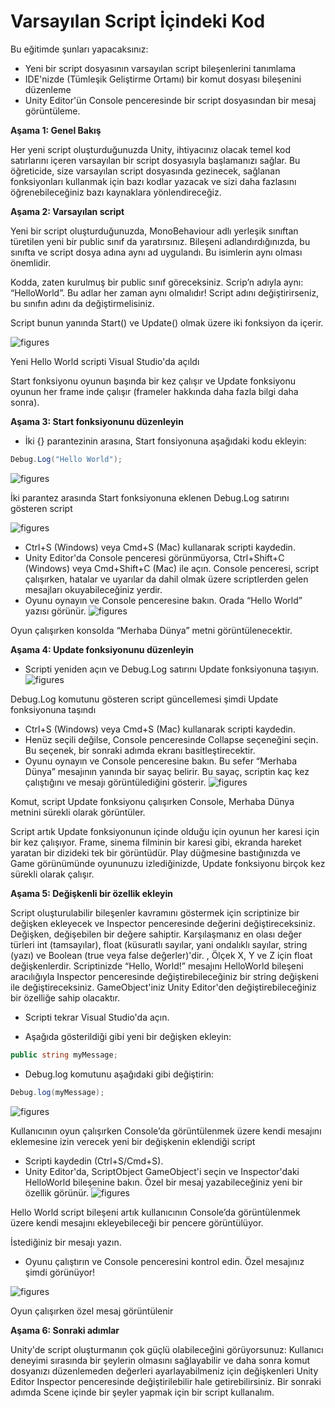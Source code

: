 # Varsayılan Script İçindeki Kod

Bu eğitimde şunları yapacaksınız:

- Yeni bir script dosyasının varsayılan script bileşenlerini tanımlama
- IDE'nizde (Tümleşik Geliştirme Ortamı) bir komut dosyası bileşenini düzenleme
- Unity Editor'ün Console penceresinde bir script dosyasından bir mesaj görüntüleme.

**Aşama 1: Genel Bakış**

Her yeni script oluşturduğunuzda Unity, ihtiyacınız olacak temel kod satırlarını içeren varsayılan bir script dosyasıyla başlamanızı sağlar. Bu öğreticide, size varsayılan script dosyasında gezinecek, sağlanan fonksiyonları kullanmak için bazı kodlar yazacak ve sizi daha fazlasını öğrenebileceğiniz bazı kaynaklara yönlendireceğiz.

**Aşama 2: Varsayılan script**

Yeni bir script oluşturduğunuzda, MonoBehaviour adlı yerleşik sınıftan türetilen yeni bir public sınıf da yaratırsınız. Bileşeni adlandırdığınızda, bu sınıfta ve script dosya adına aynı ad uygulandı. Bu isimlerin aynı olması önemlidir.
 
Kodda, zaten kurulmuş bir public sınıf göreceksiniz. Scrip’n adıyla aynı: “HelloWorld”. Bu adlar her zaman aynı olmalıdır! Script adını değiştirirseniz, bu sınıfın adını da değiştirmelisiniz.
 
Script bunun yanında Start() ve Update() olmak üzere iki fonksiyon da içerir.

![figures](https://raw.githubusercontent.com/Kodluyoruz/taskforce/main/unity-essentials/code-in-the-default-script/figures/B.3.2-1.png)

Yeni Hello World scripti Visual Studio'da açıldı

Start fonksiyonu oyunun başında bir kez çalışır ve Update fonksiyonu oyunun her frame inde çalışır (frameler hakkında daha fazla bilgi daha sonra).

**Aşama 3: Start fonksiyonunu düzenleyin**
 
- İki {} parantezinin arasına, Start fonsiyonuna aşağıdaki kodu ekleyin:

```csharp
Debug.Log("Hello World");
```

![figures](https://raw.githubusercontent.com/Kodluyoruz/taskforce/main/unity-essentials/code-in-the-default-script/figures/B.3.2-2.png)

İki parantez arasında Start fonksiyonuna eklenen Debug.Log satırını gösteren script

![figures](https://raw.githubusercontent.com/Kodluyoruz/taskforce/main/unity-essentials/code-in-the-default-script/figures/B.3.2-2.png)
- Ctrl+S (Windows) veya Cmd+S (Mac) kullanarak scripti kaydedin.
- Unity Editor'da Console penceresi görünmüyorsa, Ctrl+Shift+C (Windows) veya Cmd+Shift+C (Mac) ile açın. Console  penceresi, script  çalışırken, hatalar ve uyarılar da dahil olmak üzere scriptlerden gelen mesajları okuyabileceğiniz yerdir.
- Oyunu oynayın ve Console penceresine bakın. Orada “Hello World” yazısı görünür.
![figures](https://raw.githubusercontent.com/Kodluyoruz/taskforce/main/unity-essentials/code-in-the-default-script/figures/B.3.2-3.png)

Oyun çalışırken konsolda “Merhaba Dünya” metni görüntülenecektir.

**Aşama 4: Update fonksiyonunu düzenleyin**
 
- Scripti yeniden açın ve Debug.Log satırını Update fonksiyonuna taşıyın.
![figures](https://raw.githubusercontent.com/Kodluyoruz/taskforce/main/unity-essentials/code-in-the-default-script/figures/B.3.2-4.png)

Debug.Log komutunu gösteren script  güncellemesi şimdi Update fonksiyonuna taşındı
- Ctrl+S (Windows) veya Cmd+S (Mac) kullanarak scripti kaydedin.
- Henüz seçili değilse, Console penceresinde Collapse seçeneğini seçin. Bu seçenek, bir sonraki adımda ekranı basitleştirecektir.
- Oyunu oynayın ve Console penceresine bakın. Bu sefer “Merhaba Dünya” mesajının yanında bir sayaç belirir. Bu sayaç, scriptin kaç kez çalıştığını ve mesajı görüntülediğini gösterir.
![figures](https://raw.githubusercontent.com/Kodluyoruz/taskforce/main/unity-essentials/code-in-the-default-script/figures/B.3.2-5.png)

Komut, script Update fonksiyonu çalışırken Console, Merhaba Dünya metnini sürekli olarak görüntüler.
 
Script artık Update fonksiyonunun içinde olduğu için oyunun her karesi için bir kez çalışıyor. Frame, sinema filminin bir karesi gibi, ekranda hareket yaratan bir dizideki tek bir görüntüdür. Play düğmesine bastığınızda ve Game  görünümünde oyununuzu izlediğinizde, Update fonksiyonu birçok kez sürekli olarak çalışır.

**Aşama 5: Değişkenli bir özellik ekleyin**

Script oluşturulabilir bileşenler kavramını göstermek için scriptinize bir değişken ekleyecek ve Inspector penceresinde değerini değiştireceksiniz. Değişken, değişebilen bir değere sahiptir. Karşılaşmanız en olası değer türleri int (tamsayılar), float (küsuratlı sayılar, yani ondalıklı sayılar, string (yazı) ve Boolean (true veya false değerler)'dir. , Ölçek X, Y ve Z için float değişkenlerdir. Scriptinizde “Hello, World!” mesajını HelloWorld bileşeni aracılığıyla Inspector penceresinde değiştirebileceğiniz bir string değişkeni ile değiştireceksiniz. GameObject'iniz Unity Editor'den değiştirebileceğiniz bir özelliğe sahip olacaktır.
 
- Scripti tekrar Visual Studio'da açın.
 
 
- Aşağıda gösterildiği gibi yeni bir değişken ekleyin:


```csharp
public string myMessage;
```

- Debug.log komutunu aşağıdaki gibi değiştirin:


```csharp
Debug.log(myMessage);
```
![figures](https://raw.githubusercontent.com/Kodluyoruz/taskforce/main/unity-essentials/code-in-the-default-script/figures/B.3.2-6.png)

Kullanıcının oyun çalışırken Console’da görüntülenmek üzere kendi mesajını eklemesine izin verecek yeni bir değişkenin eklendiği script
- Scripti kaydedin (Ctrl+S/Cmd+S).
- Unity Editor'da, ScriptObject GameObject'i seçin ve Inspector'daki HelloWorld bileşenine bakın. Özel bir mesaj yazabileceğiniz yeni bir özellik görünür.
![figures](https://raw.githubusercontent.com/Kodluyoruz/taskforce/main/unity-essentials/code-in-the-default-script/figures/B.3.2-7.png)

Hello World script bileşeni artık kullanıcının Console’da görüntülenmek üzere kendi mesajını ekleyebileceği bir pencere görüntülüyor.
 
İstediğiniz bir mesajı yazın.


- Oyunu çalıştırın ve Console penceresini kontrol edin. Özel mesajınız şimdi görünüyor!

![figures](https://raw.githubusercontent.com/Kodluyoruz/taskforce/main/unity-essentials/code-in-the-default-script/figures/B.3.2-8.png)

Oyun çalışırken özel mesaj görüntülenir
 
**Aşama 6: Sonraki adımlar**

Unity'de script oluşturmanın çok güçlü olabileceğini görüyorsunuz: Kullanıcı deneyimi sırasında bir şeylerin olmasını sağlayabilir ve daha sonra komut dosyanızı düzenlemeden değerleri ayarlayabilmeniz için değişkenleri Unity Editor Inspector penceresinde değiştirilebilir hale getirebilirsiniz. Bir sonraki adımda Scene içinde bir şeyler yapmak için bir script kullanalım.


